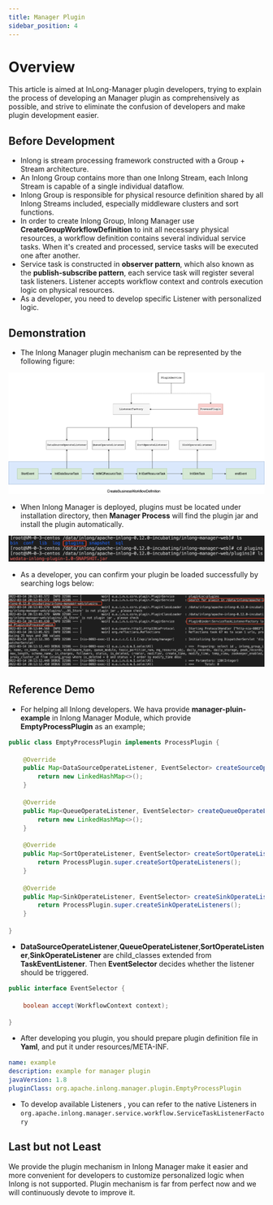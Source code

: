 ```yaml
---
title: Manager Plugin
sidebar_position: 4
---
```

# Overview

This article is aimed at InLong-Manager plugin developers, trying to explain the process of developing an Manager plugin as comprehensively as possible, and strive to eliminate the confusion of developers and make plugin development easier.

## Before Development

- Inlong is stream processing framework constructed with a Group + Stream architecture. 
- An Inlong Group contains more than one Inlong Stream, each Inlong Stream is capable of a single individual dataflow.
- Inlong Group is responsible for physical resource definition shared by all Inlong Streams included, especially middleware clusters and sort functions.
- In order to create Inlong Group, Inlong Manager use **CreateGroupWorkflowDefinition** to init all necessary physical resources, a workflow definition contains several individual service tasks. When it's created and processed, service tasks will be executed one after another. 
- Service task is constructed in **observer pattern**, which also known as the **publish-subscribe pattern**, each service task will register several task listeners. Listener accepts workflow context and controls execution logic on physical resources.
- As a developer, you need to develop specific Listener with personalized logic.

## Demonstration

- The Inlong Manager plugin mechanism can be represented by the following figure:

![](img/Inlong_Plugin.png)

- When Inlong Manager is deployed, plugins must be located under installation directory, then **Manager Process** will find the plugin jar and install the plugin automatically.

![](img/Plugin_Location.png)

- As a developer, you can confirm your plugin be loaded successfully by searching logs below:

![](img/Plugin_Log.png)

## Reference Demo

- For helping all Inlong developers. We hava provide **manager-pluin-example** in Inlong Manager Module, which provide **EmptyProcessPlugin** as an example;

```java
public class EmptyProcessPlugin implements ProcessPlugin {

    @Override
    public Map<DataSourceOperateListener, EventSelector> createSourceOperateListeners() {
        return new LinkedHashMap<>();
    }

    @Override
    public Map<QueueOperateListener, EventSelector> createQueueOperateListeners() {
        return new LinkedHashMap<>();
    }

    @Override
    public Map<SortOperateListener, EventSelector> createSortOperateListeners() {
        return ProcessPlugin.super.createSortOperateListeners();
    }

    @Override
    public Map<SinkOperateListener, EventSelector> createSinkOperateListeners() {
        return ProcessPlugin.super.createSinkOperateListeners();
    }

}
```

- **DataSourceOperateListener**,**QueueOperateListener**,**SortOperateListener**,**SinkOperateListener** are child_classes extended from **TaskEventListener**. Then **EventSelector** decides whether the listener should be triggered. 

```java
public interface EventSelector {

    boolean accept(WorkflowContext context);

}
```

- After developing you plugin, you should prepare plugin definition file in **Yaml**, and put it under resources/META-INF.

```yaml
name: example
description: example for manager plugin
javaVersion: 1.8
pluginClass: org.apache.inlong.manager.plugin.EmptyProcessPlugin
```

- To develop available Listeners , you can refer to the native Listeners in `org.apache.inlong.manager.service.workflow.ServiceTaskListenerFactory`

## Last but not Least

We provide the plugin mechanism in Inlong Manager make it easier and more convenient for developers to customize personalized logic when Inlong is not supported.
Plugin mechanism is far from perfect now and we will continuously devote to improve it.